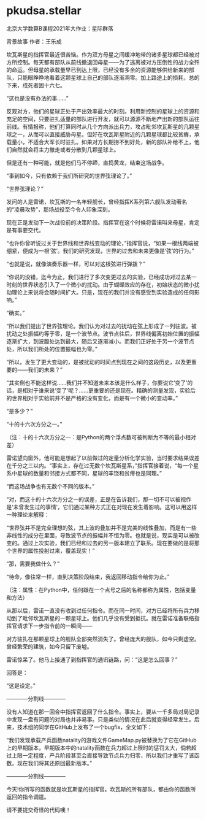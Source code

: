 # pkudsa.stellar
北京大学数算B课程2021年大作业：星际群落  

背景故事 作者：王乐成  

坎瓦斯星的指挥官最近很苦恼。作为双方母星之间缓冲地带的诸多星球都已经被对方所控制。每天都有部队从前线撤退回母星——为了逃离被对方压倒性的战力全歼的命运。但母星的承载量早已到达上限，已经没有多余的资源能够供给新来的部队，只能眼睁睁地看着这颗星球上自己的部队逐渐凋零。加上路途上的损耗，总的下来，戍死者固十六七。  

“这也是没有办法的事……”  

反观对方，他们的星球正处于产出效率最大的时刻。利用新控制的星球上的资源和充足的空间，只要驻扎适量的部队进行开发，就可以源源不断地产出新的部队运往前线。有情报称，他们打算同时从几个方向派出兵力，攻占毗邻坎瓦斯星的几颗星球之一，从而可以直接威胁母星。但好在坎瓦斯星附近的几颗星球都比较贫瘠，承载量小，不适合大军长时驻扎。如果对方长期捞不到好处，新的部队补给不上，他们自然就会将主力撤走或者分散到几颗星球上。  

但是还有一种可能，就是他们马不停蹄，直捣黄龙，结束这场战争。  

“事到如今，只有依赖于我们所研究的世界弦理论了。”  

“世界弦理论？”  

发问的人是雷诺，坎瓦斯的一名年轻舰长，曾经指挥K系列第六舰队发动著名的“凌晨攻势”，那场战役至今令人印象深刻。  

现在正是发动下一次战役前的决策阶段。指挥官在这个时候将雷诺叫来母星，肯定是有事要交代。  

“也许你曾听说过关于世界线和世界线变动的理论，”指挥官说，“如果一根线两端被绷紧，便成为一根‘弦’。我们的研究发现，世界的过去和未来更像是‘弦’的行为。”  

“也就是说，就像演奏乐器一样，可以对这根弦进行弹拨？”  

“你说的没错，迄今为止，我们进行了多次变更过去的实验，已经成功对过去某一时刻的世界状态引入了一个微小的扰动。由于蝴蝶效应的存在，初始状态的微小扰动理论上来说将会随时间扩大。只是，现在的我们并没有感受到实验造成的任何影响。”  

“确实。”  

“所以我们提出了世界弦理论。我们认为对过去的扰动在弦上形成了一列驻波。被扰动之处振幅约等于零，是一个波节点。波节点往后，世界线偏离初始位置的振幅逐渐扩大，到波腹处达到最大，随后又逐渐减小。而我们正好处于另一个波节点处，所以我们所处的位置振幅也为零。”  

“所以，发生了更大变动的，是被扰动的时间点到现在之间的这段历史，以及更重要的——我们的未来？”  

“其实倒也不能这样说……我们并不知道未来本该是什么样子，你要说它‘变了’的话，是相对于谁来说‘变了’呢？……更重要的还是现在。精确的测量发现，实验后的世界相对于实验前并不是严格的没有变化，而是有一个微小的变动率。”  

“是多少？”  

“十的十六次方分之一。”  

（注：十的十六次方分之一：是Python的两个浮点数可被判断为不等的最小相对差）  

雷诺望向窗外，他可能是想起了以前做过的定量分析化学实验，当时要求结果误差在千分之三以内。“事实上，存在过无数个坎瓦斯星系，”指挥官接着说，“每一个星系中星球的数量和邻接方式都不同，星球的丰饶和贫瘠也是同理。”  

“而这场战争也有无数个不同的版本。”  

“对，而这十的十六次方分之一的误差，正是在告诉我们，那一切不可以被视作是‘未曾发生过的事情’，它们通过某种方式正在对现在发生着影响。这可以用这样一种理论来解释：  

“世界弦并不是完全理想的弦，其上波的叠加并不是完美的线性叠加，而是有一些非线性的成分在里面，导致波节点的振幅并不恒为零。也就是说，现实是可以被改变的。通过上次实验，我们已经和过去的另一版本建立了联系。现在要做的是将那个世界的属性投射过来，覆盖现实！”  

“那，需要我做什么？”  

“待命，像往常一样，直到决策阶段结束，我返回移动指令给你为止。”  

（注：属性：在Python中，任何跟在一个点号之后的名称都称为属性，包括变量和方法）  

从那以后，雷诺一直没有收到过任何指令。而在同一时间，对方已经将所有兵力移动到了毗邻坎瓦斯星的一颗星球上。他们几乎没有受到抵抗。就在雷诺准备联络指挥官请求下一步指令前的一瞬间——  

对方驻扎在那颗星球上的舰队全部突然消失了。曾经庞大的舰队，如今只剩虚空。曾经繁荣的建筑，如今只留下废墟。  

雷诺惊呆了。他马上接通了到指挥官的通讯链路，问：“这是怎么回事？”  

回答是：  

“这是设定。”  

————分割线————  

没有人知道在那一回合中指挥官返回了什么指令。事实上，要从一千多局对局记录中发现一盘有问题的对局也并非易事。只是类似的情况在此后就变得经常发生。后来，技术组的同学在GitHub上发布了一个bugfix，全文如下：  

“我们发现承载产兵函数natality的游戏文件GameMap.py被替换为了它在GitHub上的早期版本，早期版本中的natality函数在兵力超过上限时的惩罚太大，倘若超过上限一定程度，产兵阶段甚至会直接导致节点兵力归零，所以我们才重写了该函数。现在我们将其还原回最新版本。”  

————分割线————  

今天!你所写的函数就是坎瓦斯星的指挥官。坎瓦斯的所有部队，都由你的函数所返回的指令调遣。  

请不要提交奇怪的代码噢！  
